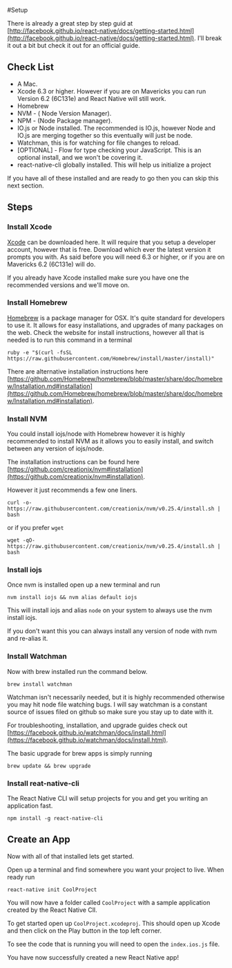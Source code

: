 #Setup

There is already a great step by step guid at [http://facebook.github.io/react-native/docs/getting-started.html](http://facebook.github.io/react-native/docs/getting-started.html). I'll break it out a bit but check it out for an official guide.

## Check List

- A Mac.
- Xcode 6.3 or higher. However if you are on Mavericks you can run Version 6.2 (6C131e) and React Native will still work.
- Homebrew
- NVM - ( Node Version Manager).
- NPM - (Node Package manager).
- IO.js or Node installed. The recommended is IO.js, however Node and IO.js are merging together so this eventually will just be node.
- Watchman, this is for watching for file changes to reload.
- [OPTIONAL] - Flow for type checking your JavaScript. This is an optional install, and we won't be covering it.
- react-native-cli globally installed. This will help us initialize a project


If you have all of these installed and are ready to go then you can skip this next section.


## Steps

### Install Xcode

[Xcode](https://developer.apple.com/xcode/downloads/) can be downloaded here. It will require that you setup a developer account, however that is free. Download which ever the latest version it prompts you with.
As said before you will need 6.3 or higher, or if you are on Mavericks 6.2 (6C131e) will do.

If you already have Xcode installed make sure you have one the recommended versions and we'll move on.


### Install Homebrew

[Homebrew](http://brew.sh/) is a package manager for OSX. It's quite standard for developers to use it. It allows for easy installations, and upgrades of many packages on the web. Check the website for install instructions, however all that is needed is to run this command in a terminal

```
ruby -e "$(curl -fsSL https://raw.githubusercontent.com/Homebrew/install/master/install)"
```

There are alternative installation instructions here [https://github.com/Homebrew/homebrew/blob/master/share/doc/homebrew/Installation.md#installation](https://github.com/Homebrew/homebrew/blob/master/share/doc/homebrew/Installation.md#installation).


### Install NVM

You could install iojs/node with Homebrew however it is highly recommended to install NVM as it allows you to easily install, and switch between any version of iojs/node.

The installation instructions can be found here [https://github.com/creationix/nvm#installation](https://github.com/creationix/nvm#installation).

However it just recommends a few one liners.

```
curl -o- https://raw.githubusercontent.com/creationix/nvm/v0.25.4/install.sh | bash
```

or if you prefer `wget`

```
wget -qO- https://raw.githubusercontent.com/creationix/nvm/v0.25.4/install.sh | bash
```

### Install iojs

Once nvm is installed open up a new terminal and run 

```
nvm install iojs && nvm alias default iojs
```

This will install iojs and alias `node` on your system to always use the nvm install iojs.

If you don't want this you can always install any version of node with nvm and re-alias it.


### Install Watchman

Now with brew installed run the command below.

```
brew install watchman
```

Watchman isn't necessarily needed, but it is highly recommended otherwise you may hit node file watching bugs.
I will say watchman is a constant source of issues filed on github so make sure you stay up to date with it.

For troubleshooting, installation, and upgrade guides check out [https://facebook.github.io/watchman/docs/install.html](https://facebook.github.io/watchman/docs/install.html).

The basic upgrade for brew apps is simply running

```
brew update && brew upgrade
```

### Install reat-native-cli

The React Native CLI will setup projects for you and get you writing an application fast.

```
npm install -g react-native-cli
```


## Create an App

Now with all of that installed lets get started.

Open up a terminal and find somewhere you want your project to live. When ready run

```
react-native init CoolProject
```

You will now have a folder called `CoolProject` with a sample application created by the React Native ClI.

To get started open up `CoolProject.xcodeproj`. This should open up Xcode and then click on the Play button in the top left corner.

To see the code that is running you will need to open the `index.ios.js` file.

You have now successfully created a new React Native app!